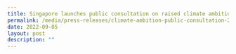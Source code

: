 ```yaml
---
title: Singapore launches public consultation on raised climate ambition
permalink: /media/press-releases/climate-ambition-public-consultation-2022/
date: 2022-09-05
layout: post
description: ""
---
```

